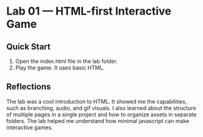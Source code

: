 # Lab 01 — HTML-first Interactive Game

## Quick Start
1. Open the index.html file in the lab folder.
2. Play the game. It uses basic HTML.

## Reflections
The lab was a cool introduction to HTML. It showed me the capabilities, such as branching, audio, and gif visuals. I also learned about the structure of multiple pages in a single project and how to organize assets in separate folders. The lab helped me understand how minimal javascript can make interactive games.